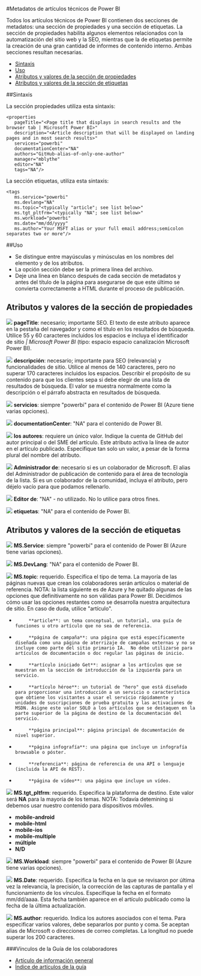 

#Metadatos de artículos técnicos de Power BI

Todos los artículos técnicos de Power BI contienen dos secciones de metadatos: una sección de propiedades y una sección de etiquetas. La sección de propiedades habilita algunos elementos relacionados con la automatización del sitio web y la SEO, mientras que la de etiquetas permite la creación de una gran cantidad de informes de contenido interno. Ambas secciones resultan necesarias.

- [Sintaxis]
- [Uso]
- [Atributos y valores de la sección de propiedades]
- [Atributos y valores de la sección de etiquetas]

##Sintaxis

La sección propiedades utiliza esta sintaxis:

    <properties
       pageTitle="<Page title that displays in search results and the browser tab | Microsoft Power BI>"
       description="<Article description that will be displayed on landing pages and in most search results>"
       services="powerbi"
       documentationCenter="NA"
       authors="GitHub-alias-of-only-one-author"
       manager="mblythe"
       editor="NA"
       tags="NA"/>

La sección etiquetas, utiliza esta sintaxis:

    <tags
       ms.service="powerbi"
       ms.devlang="NA"
       ms.topic="<typically "article"; see list below>"
       ms.tgt_pltfrm="<typically "NA"; see list below>"
       ms.workload="powerbi"
       ms.date="mm/dd/yyyy"
       ms.author="Your MSFT alias or your full email address;semicolon separates two or more"/>

##Uso

- Se distingue entre mayúsculas y minúsculas en los nombres del elemento y de los atributos.
- La opción <properties> sección debe ser la primera línea del archivo.
- Deje una línea en blanco después de cada sección de metadatos y antes del título de la página para asegurarse de que este último se convierta correctamente a HTML durante el proceso de publicación.

## Atributos y valores de la sección de propiedades

![](./media/article-metadata/checkmark-small.png)
            **pageTitle**: necesario; importante SEO. El texto de este atributo aparece en la pestaña del navegador y como el título en los resultados de búsqueda. Utilice 55 y 60 caracteres incluidos los espacios e incluya el identificador de sitio *| Microsoft Power BI* (tipo: espacio espacio canalización Microsoft Power BI).

![](./media/article-metadata/checkmark-small.png)
            **descripción**: necesario; importante para SEO (relevancia) y funcionalidades de sitio. Utilice al menos de 140 caracteres, pero no superar 170 caracteres incluidos los espacios. Describir el propósito de su contenido para que los clientes sepa si debe elegir de una lista de resultados de búsqueda. El valor se muestra normalmente como la descripción o el párrafo abstracta en resultados de búsqueda.

![](./media/article-metadata/checkmark-small.png)
            **servicios**: siempre "powerbi" para el contenido de Power BI (Azure tiene varias opciones).

![](./media/article-metadata/checkmark-small.png)
            **documentationCenter**: "NA" para el contenido de Power BI.

![](./media/article-metadata/checkmark-small.png)
            **los autores**: requiere un único valor. Indique la cuenta de GitHub del autor principal o del SME del artículo. Este atributo activa la línea de autor en el artículo publicado. Especifique tan solo un valor, a pesar de la forma plural del nombre del atributo.

![](./media/article-metadata/checkmark-small.png)
            **Administrador de**: necesario si es un colaborador de Microsoft. El alias del Administrador de publicación de contenido para el área de tecnología de la lista. Si es un colaborador de la comunidad, incluya el atributo, pero déjelo vacío para que podamos rellenarlo.

![](./media/article-metadata/checkmark-small.png)
            **Editor de**: "NA" - no utilizado. No lo utilice para otros fines.

![](./media/article-metadata/checkmark-small.png)
            **etiquetas**: "NA" para el contenido de Power BI.


## Atributos y valores de la sección de etiquetas

![](./media/article-metadata/checkmark-small.png)
            **MS.Service**: siempre "powerbi" para el contenido de Power BI (Azure tiene varias opciones).

![](./media/article-metadata/checkmark-small.png)
            **MS.DevLang**: "NA" para el contenido de Power BI.

![](./media/article-metadata/checkmark-small.png)
            **MS.topic**: requerido. Especifica el tipo de tema. La mayoría de las páginas nuevas que crean los colaboradores serán artículos o material de referencia. NOTA: la lista siguiente es de Azure y he quitado algunas de las opciones que definitivamente no son válidas para Power BI. Decidimos cómo usar las opciones restantes como se desarrolla nuestra arquitectura de sitio. En caso de duda, utilice "artículo". 

 - 
            **article**: un tema conceptual, un tutorial, una guía de funciones u otro artículo que no sea de referencia.

 - 
            **página de campaña**: una página que está específicamente diseñada como una página de aterrizaje de campañas externas y no se incluye como parte del sitio primario IA.  No debe utilizarse para artículos de documentación o doc regular las páginas de inicio.

 - 
            **artículo iniciado Get**: asignar a los artículos que se muestran en la sección de introducción de la izquierda para un servicio.

 - 
            **artículo héroe**: un tutorial de "hero" que está diseñado para proporcionar una introducción a un servicio o característica que obtiene los visitantes a usar el servicio rápidamente y unidades de suscripciones de prueba gratuita y las activaciones de MSDN. Asigne este valor SOLO a los artículos que se destaquen en la parte superior de la página de destino de la documentación del servicio.

 - 
            **página principal**: página principal de documentación de nivel superior.

 - 
            **página infografía**: una página que incluye un infografía browsable o póster.

 - 
            **referencia**: página de referencia de una API o lenguaje (incluida la API de REST).

 - 
            **página de vídeo**: una página que incluye un vídeo.

![](./media/article-metadata/checkmark-small.png)
            **MS.tgt_pltfrm**: requerido. Especifica la plataforma de destino. Este valor será **NA** para la mayoría de los temas. NOTA: Todavía detemining si debemos usar nuestro contenido para dispositivos móviles.

 - **mobile-android**
 - **mobile-html**
 - **mobile-ios**
 - **mobile-multiple**
 - **múltiple**
 - **N/D**

![](./media/article-metadata/checkmark-small.png)
            **MS.Workload**: siempre "powerbi" para el contenido de Power BI (Azure tiene varias opciones).

![](./media/article-metadata/checkmark-small.png) 
            **MS.Date**: requerido. Especifica la fecha en la que se revisaron por última vez la relevancia, la precisión, la corrección de las capturas de pantalla y el funcionamiento de los vínculos. Especifique la fecha en el formato mm/dd/aaaa. Esta fecha también aparece en el artículo publicado como la fecha de la última actualización.

![](./media/article-metadata/checkmark-small.png) 
            **MS.author**: requerido. Indica los autores asociados con el tema. Para especificar varios valores, debe separarlos por punto y coma. Se aceptan alias de Microsoft o direcciones de correo completas. La longitud no puede superar los 200 caracteres.


###Vínculos de la Guía de los colaboradores

- [Artículo de información general](./../README.md)
- [Índice de artículos de la guía](./contributor-guide-index.md)


<!--Anchors-->
[Sintaxis]: #syntax
[Uso]: #usage
[Atributos y valores de la sección de propiedades]: #attributes-and-values-for-the-properties-section
[Atributos y valores de la sección de etiquetas]: #attributes-and-values-for-the-tags-section
